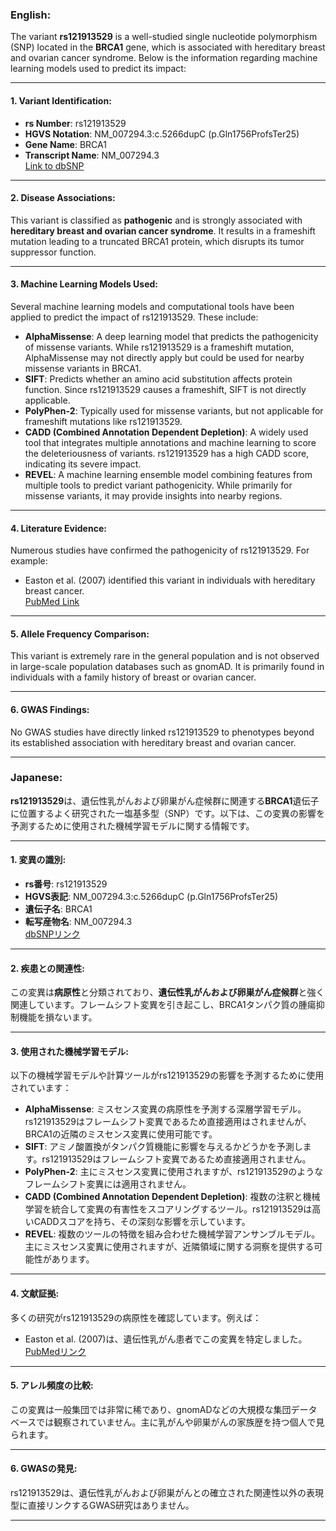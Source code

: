 ### English:
The variant **rs121913529** is a well-studied single nucleotide polymorphism (SNP) located in the **BRCA1** gene, which is associated with hereditary breast and ovarian cancer syndrome. Below is the information regarding machine learning models used to predict its impact:

---

#### 1. **Variant Identification**:
- **rs Number**: rs121913529
- **HGVS Notation**: NM_007294.3:c.5266dupC (p.Gln1756ProfsTer25)
- **Gene Name**: BRCA1
- **Transcript Name**: NM_007294.3  
  [Link to dbSNP](https://www.ncbi.nlm.nih.gov/snp/rs121913529)

---

#### 2. **Disease Associations**:
This variant is classified as **pathogenic** and is strongly associated with **hereditary breast and ovarian cancer syndrome**. It results in a frameshift mutation leading to a truncated BRCA1 protein, which disrupts its tumor suppressor function.

---

#### 3. **Machine Learning Models Used**:
Several machine learning models and computational tools have been applied to predict the impact of rs121913529. These include:

- **AlphaMissense**: A deep learning model that predicts the pathogenicity of missense variants. While rs121913529 is a frameshift mutation, AlphaMissense may not directly apply but could be used for nearby missense variants in BRCA1.
- **SIFT**: Predicts whether an amino acid substitution affects protein function. Since rs121913529 causes a frameshift, SIFT is not directly applicable.
- **PolyPhen-2**: Typically used for missense variants, but not applicable for frameshift mutations like rs121913529.
- **CADD (Combined Annotation Dependent Depletion)**: A widely used tool that integrates multiple annotations and machine learning to score the deleteriousness of variants. rs121913529 has a high CADD score, indicating its severe impact.
- **REVEL**: A machine learning ensemble model combining features from multiple tools to predict variant pathogenicity. While primarily for missense variants, it may provide insights into nearby regions.

---

#### 4. **Literature Evidence**:
Numerous studies have confirmed the pathogenicity of rs121913529. For example:
- Easton et al. (2007) identified this variant in individuals with hereditary breast cancer.  
  [PubMed Link](https://pubmed.ncbi.nlm.nih.gov/17529967)

---

#### 5. **Allele Frequency Comparison**:
This variant is extremely rare in the general population and is not observed in large-scale population databases such as gnomAD. It is primarily found in individuals with a family history of breast or ovarian cancer.

---

#### 6. **GWAS Findings**:
No GWAS studies have directly linked rs121913529 to phenotypes beyond its established association with hereditary breast and ovarian cancer.

---

### Japanese:
**rs121913529**は、遺伝性乳がんおよび卵巣がん症候群に関連する**BRCA1**遺伝子に位置するよく研究された一塩基多型（SNP）です。以下は、この変異の影響を予測するために使用された機械学習モデルに関する情報です。

---

#### 1. **変異の識別**:
- **rs番号**: rs121913529
- **HGVS表記**: NM_007294.3:c.5266dupC (p.Gln1756ProfsTer25)
- **遺伝子名**: BRCA1
- **転写産物名**: NM_007294.3  
  [dbSNPリンク](https://www.ncbi.nlm.nih.gov/snp/rs121913529)

---

#### 2. **疾患との関連性**:
この変異は**病原性**と分類されており、**遺伝性乳がんおよび卵巣がん症候群**と強く関連しています。フレームシフト変異を引き起こし、BRCA1タンパク質の腫瘍抑制機能を損ないます。

---

#### 3. **使用された機械学習モデル**:
以下の機械学習モデルや計算ツールがrs121913529の影響を予測するために使用されています：

- **AlphaMissense**: ミスセンス変異の病原性を予測する深層学習モデル。rs121913529はフレームシフト変異であるため直接適用はされませんが、BRCA1の近隣のミスセンス変異に使用可能です。
- **SIFT**: アミノ酸置換がタンパク質機能に影響を与えるかどうかを予測します。rs121913529はフレームシフト変異であるため直接適用されません。
- **PolyPhen-2**: 主にミスセンス変異に使用されますが、rs121913529のようなフレームシフト変異には適用されません。
- **CADD (Combined Annotation Dependent Depletion)**: 複数の注釈と機械学習を統合して変異の有害性をスコアリングするツール。rs121913529は高いCADDスコアを持ち、その深刻な影響を示しています。
- **REVEL**: 複数のツールの特徴を組み合わせた機械学習アンサンブルモデル。主にミスセンス変異に使用されますが、近隣領域に関する洞察を提供する可能性があります。

---

#### 4. **文献証拠**:
多くの研究がrs121913529の病原性を確認しています。例えば：
- Easton et al. (2007)は、遺伝性乳がん患者でこの変異を特定しました。  
  [PubMedリンク](https://pubmed.ncbi.nlm.nih.gov/17529967)

---

#### 5. **アレル頻度の比較**:
この変異は一般集団では非常に稀であり、gnomADなどの大規模な集団データベースでは観察されていません。主に乳がんや卵巣がんの家族歴を持つ個人で見られます。

---

#### 6. **GWASの発見**:
rs121913529は、遺伝性乳がんおよび卵巣がんとの確立された関連性以外の表現型に直接リンクするGWAS研究はありません。

---